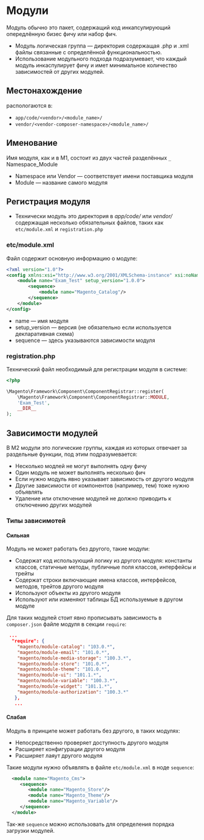 # Модули

Модуль обычно это пакет, содержащий код инкапсулирующий опередлённую бизес фичу или набор фич.

* Модуль логическая группа — директория содержащая .php и .xml файлы связанные с определённой функциональностью.
* Использование модульного подхода подразумевает, что каждый модуль инкаспулирует фичу и имет минимальное количество зависимостей от других модулей.

## Местонахождение

распологаются в:

* `app/code/<vendor>/<module_name>/`
* `vendor/<vendor-composer-namespace>/<module_name>/`

## Именование

Имя модуля, как и в M1, состоит из двух частей разделённых `_` Namespace_Module

* Namespace или Vendor — соответствует имени поставщика модуля
* Module — название самого модуля

## Регистрация модуля

* Технически модуль это директория в _app/code/<vendorName>_ или _vendor/<vendorName>_ содержащая несколько обязательных файлов, таких как `etc/module.xml` и `registration.php`

### etc/module.xml

Файл содержит основную информацию о модуле:
```xml
<?xml version="1.0"?>
<config xmlns:xsi="http://www.w3.org/2001/XMLSchema-instance" xsi:noNamespaceSchemaLocation="urn:magento:framework:Module/etc/module.xsd">
    <module name="Exam_Test" setup_version="1.0.0">
        <sequence>
            <module name="Magento_Catalog"/>
        </sequence>
    </module>
</config>
```

* name — имя модуля
* setup_version — версия (не обязательно если используется декларативная схема)
* sequence — здесь указываются зависимости модуля

### registration.php

Технический файл необходимый для регистрации модуля в системе:
```php
<?php

\Magento\Framework\Component\ComponentRegistrar::register(
    \Magento\Framework\Component\ComponentRegistrar::MODULE,
    'Exam_Test',
    __DIR__
);
```

## Зависимости модулей

В M2 модули это логические группы, каждая из которых отвечает за раздельные функции, под этим подразумевается:

* Несколько модлей не могут выполнять одну фичу
* Один модуль не может выполнять несколько фич
* Если нужно модуль явно указывает зависимость от другого модуля
* Другие зависимости от компонентов (например, тем) тоже нужно объявлять
* Удаление или отключение модулей не должно приводить к отключению других модулей

### Типы зависимотей

#### Сильная

Модуль не может работать без другого, такие модули:
* Содержат код использующий логику из другого модуля: константы классов, статичные методы, публичные поля классов, интерфейсы и трейты
* Содержат строки включающие имена классов, интерфейсов, методов, трейтов другого модуля
* Используют объекты из другого модуля
* Используют или изменяют таблицы БД используемые в другом модуле

Для таких модулей стоит явно прописывать зависимость в `composer.json` файле модуля в секции `require`:


```json
 ...
  "require": {
    "magento/module-catalog": "103.0.*",
    "magento/module-email": "101.0.*",
    "magento/module-media-storage": "100.3.*",
    "magento/module-store": "101.0.*",
    "magento/module-theme": "101.0.*",
    "magento/module-ui": "101.1.*",
    "magento/module-variable": "100.3.*",
    "magento/module-widget": "101.1.*",
    "magento/module-authorization": "100.3.*"
   },
   ...
```

#### Слабая 

Модуль в принципе может работать без другого, в таких модулях:
* Непосредственно проверяет доступность другого модуля
* Расширяет конфигурации другого модуля
* Расширяет лаяут другого модуля

Такие модули нужно объявлять в файле `etc/module.xml` в ноде `sequence`:

```xml
  <module name="Magento_Cms">
     <sequence>
        <module name="Magento_Store"/>
        <module name="Magento_Theme"/>
        <module name="Magento_Variable"/>
     </sequence>
  </module>
```

Так-же `sequence` можно использовать для определения порядка загрузки модулей.
